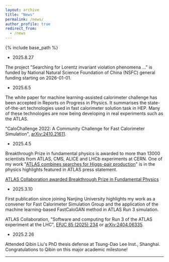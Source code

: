 ```yaml
---
layout: archive
title: "News"
permalink: /news/
author_profile: true
redirect_from:
  - /news
---
```

{% include base_path %}

- 2025.8.27

The project "Searching for Lorentz invariant violation phenomena ..." is funded by National Natural Science Foundation of China (NSFC) general funding starting on 2026-01-01.

- 2025.6.5

The white paper for machine learning-assisted calorimeter challenge has been accepted in Reports on Progress in Physics.
It summarises the state-of-the-art technologies used in fast calorimeter solution task in HEP.
Many of these technologies are now being developing in real experiments such as the ATLAS.

"CaloChallenge 2022: A Community Challenge for Fast Calorimeter Simulation", [arXiv:2410.21611](https://arxiv.org/abs/2410.21611).

- 2025.4.5

Breakthrough Prize in fundamental physics is awarded to more than 13000 scientists from ATLAS, CMS, ALICE and LHCb experiments at CERN.
One of my work "[ATLAS combines searches for Higgs-pair production](https://atlas.cern/Updates/Briefing/Di-Higgs-Run2-Combination)" is in the physics highlights featured in ATLAS press statement.

[ATLAS Collaboration awarded Breakthrough Prize in Fundamental Physics](https://atlas.cern/Updates/Press-Statement/Breakthrough-Prize)

- 2025.3.10

First publication since joining Nanjing University highlights my work as a convener for Fast Calorimeter Simulation Group and the application of the machine learning-based FastCaloGAN method in ATLAS Run 3 simulation.

ATLAS Collaboration, "Software and computing for Run 3 of the ATLAS experiment at the LHC", [EPJC 85 (2025) 234](https://link.springer.com/article/10.1140/epjc/s10052-024-13701-w) or [arXiv:2404.06335](https://arxiv.org/abs/2404.06335).

- 2025.2.26

Attended Qibin Liu's PhD thesis defense at Tsung-Dao Lee Inst., Shanghai.
Congratulations to Qibin on this major academic milestone!

---

